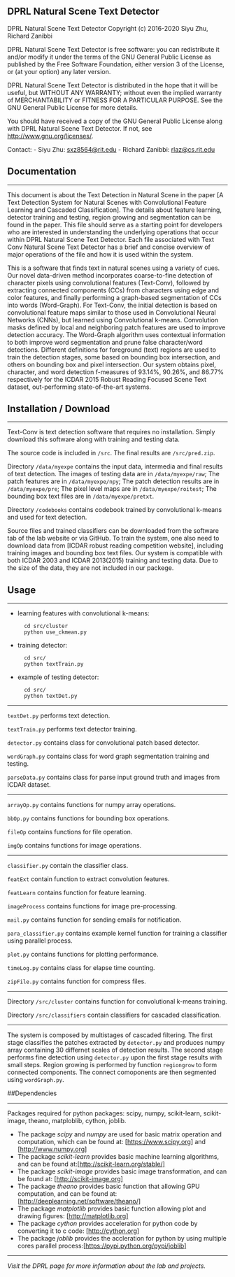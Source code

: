 DPRL Natural Scene Text Detector
---------------

DPRL Natural Scene Text Detector
Copyright (c) 2016-2020 Siyu Zhu, Richard Zanibbi

DPRL Natural Scene Text Detector is free software: you can redistribute it and/or modify it under the terms of the GNU General Public License as published by the Free Software Foundation, either version 3 of the License, or (at your option) any later version.

DPRL Natural Scene Text Detector is distributed in the hope that it will be useful, but WITHOUT ANY WARRANTY; without even the implied warranty of MERCHANTABILITY or FITNESS FOR A PARTICULAR PURPOSE.  See the GNU General Public License for more details.

You should have received a copy of the GNU General Public License along with DPRL Natural Scene Text Detector.  If not, see <http://www.gnu.org/licenses/>.

Contact:
	- Siyu Zhu: sxz8564@rit.edu
	- Richard Zanibbi: rlaz@cs.rit.edu 

## Documentation
* * *

This document is about the Text Detection in Natural Scene in the paper [A Text Detection System for Natural Scenes with Convolutional Feature Learning and Cascaded Classification].
The details about feature learning, detector training and testing, region growing and segmentation can be found in the paper.
This file should serve as a starting point for developers who are interested in understanding the underlying operations that occur within DPRL Natural Scene Text Detector. Each file associated with Text Conv Natural Scene Text Detector has a brief and concise overview of major operations of the file and how it is used within the system. 

This is a software that finds text in natural scenes using a variety of cues. Our novel data-driven method incorporates coarse-to-fine detection of character pixels using convolutional features (Text-Conv), followed by extracting connected components (CCs) from characters using edge and color features, and finally performing a graph-based segmentation of CCs into words (Word-Graph). For Text-Conv, the initial detection is based on convolutional feature maps similar to those used in Convolutional Neural Networks (CNNs), but learned using Convolutional k-means. Convolution masks defined by local and neighboring patch features are used to improve detection accuracy. The Word-Graph algorithm uses contextual information to both improve word segmentation and prune false character/word detections. Different definitions for foreground (text) regions are used to train the detection stages, some based on bounding box intersection, and others on bounding box and pixel intersection. Our system obtains pixel, character, and word detection f-measures of 93.14\%, 90.26\%, and 86.77\% respectively for the ICDAR 2015 Robust Reading Focused Scene Text dataset, out-performing state-of-the-art systems. 

## Installation / Download
* * *
Text-Conv is text detection software that requires no installation. Simply download this software along with training and testing data.

The source code is included in `/src`.  The final results are `/src/pred.zip`.


Directory `/data/myexpe` contains the input data, intermedia and final results of text detection. The images of testing data are in `/data/myexpe/raw`; The patch features are in `/data/myexpe/npy`; The patch detection results are in `/data/myexpe/pre`; The pixel level maps are in `/data/myexpe/roitest`; The bounding box text files are in `/data/myexpe/pretxt`.

Directory `/codebooks` contains codebook trained by convolutional k-means and used for text detection.

Source files and trained classifiers can be downloaded from the software tab of the lab website or via GitHub. To train the system, one also need to download data from [ICDAR robust reading competition website], including training images and bounding box text files. Our system is compatible with both ICDAR 2003 and ICDAR 2013(2015) training and testing data. Due to the size of the data, they are not included in our packege. 

## Usage
* * *

* learning features with convolutional k-means:

		cd src/cluster
		python use_ckmean.py

* training detector:

		cd src/
		python textTrain.py
		
* example of testing detector:

		cd src/
		python textDet.py

***
`textDet.py` performs text detection.

`textTrain.py` performs text detector training.

`detector.py` contains class for convolutional patch based detector.

`wordGraph.py` contains class for word graph segmentation training and testing. 

`parseData.py` contains class for parse input ground truth and images from ICDAR dataset.

***
`arrayOp.py` contains functions for numpy array operations.

`bbOp.py` contains functions for bounding box operations.

`fileOp` contains functions for file operation.

`imgOp` contains functions for image operations.

***
`classifier.py` contain the classifier class.

`featExt` contain function to extract convolution features.

`featLearn` contains function for feature learning.

`imageProcess` contains functions for image pre-processing.

`mail.py` contains function for sending emails for notification.

`para_classifier.py` contains example kernel function for training a classifier using parallel process.

`plot.py` contains functions for plotting performance.

`timeLog.py` contains class for elapse time counting.

`zipFile.py` contains function for compress files.

***
Directory `/src/cluster` contains function for convolutional k-means training.

Directory `/src/classifiers` contain classifiers for cascaded classification.

***

The system is composed by multistages of cascaded filtering. The first stage classifies the patches extracted by `detector.py` and produces numpy array containing 30 differnet scales of detection results. The second stage performs fine detection using `detector.py` upon the first stage results with small steps. Region growing is performed by function `regiongrow` to form connected components. The connect comoponents are then segmented using `wordGraph.py`.


##Dependencies
* * *

Packages required for python packages: scipy, numpy, scikit-learn, scikit-image, theano, matploblib, cython, joblib.

* The package _scipy_ and _numpy_ are used for basic matrix operation and computation, which can be found at: 
	[https://www.scipy.org] and
	[http://www.numpy.org]
* The package _scikit-learn_ provides basic machine learning algorithms, and can be found at:[http://scikit-learn.org/stable/]
* The package _scikit-image_ provides basic image transformation, and can be found at: [http://scikit-image.org]
* The package _theano_ provides basic function that allowing GPU computation, and can be found at:[http://deeplearning.net/software/theano/]
* The package _matplotlib_ provides basic function allowing plot and drawing figures: [http://matplotlib.org]
* The package _cython_ provides acceleration for python code by converting it to c code: [http://cython.org]
* The package _joblib_ provides the accleration for python by using multiple cores parallel process:[https://pypi.python.org/pypi/joblib]

[https://www.scipy.org]:https://www.scipy.org
[http://www.numpy.org]:http://www.numpy.org
[http://scikit-learn.org/stable/]: http://scikit-learn.org/stable/
[http://scikit-image.org]: http://scikit-image.org
[http://deeplearning.net/software/theano/]: http://deeplearning.net/software/theano/
[http://matplotlib.org]: http://matplotlib.org
[http://cython.org]:http://cython.org
[https://pypi.python.org/pypi/joblib]:https://pypi.python.org/pypi/joblib


* * *

*Visit the DPRL page for more information about the lab and projects.*